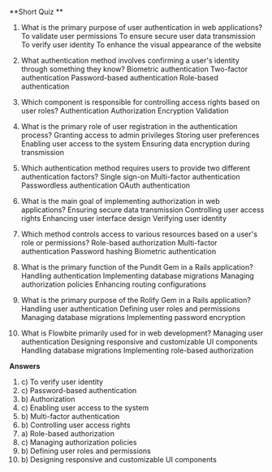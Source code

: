 **Short Quiz
**

1. What is the primary purpose of user authentication in web applications?
To validate user permissions
To ensure secure user data transmission
To verify user identity
To enhance the visual appearance of the website

2.  What authentication method involves confirming a user's identity through something they know?
Biometric authentication
Two-factor authentication
Password-based authentication
Role-based authentication

3. Which component is responsible for controlling access rights based on user roles?
Authentication
Authorization
Encryption
Validation

4. What is the primary role of user registration in the authentication process?
Granting access to admin privileges
Storing user preferences
Enabling user access to the system
Ensuring data encryption during transmission

5. Which authentication method requires users to provide two different authentication factors?
Single sign-on
Multi-factor authentication
Passwordless authentication
OAuth authentication

6. What is the main goal of implementing authorization in web applications?
Ensuring secure data transmission
Controlling user access rights
Enhancing user interface design
Verifying user identity


7. Which method controls access to various resources based on a user's role or permissions?
Role-based authorization
Multi-factor authentication
Password hashing
Biometric authentication

8. What is the primary function of the Pundit Gem in a Rails application?
Handling authentication
Implementing database migrations
Managing authorization policies
Enhancing routing configurations

9. What is the primary purpose of the Rolify Gem in a Rails application?
Handling user authentication
Defining user roles and permissions
Managing database migrations
Implementing password encryption

10. What is Flowbite primarily used for in web development?
Managing user authentication
Designing responsive and customizable UI components
Handling database migrations
Implementing role-based authorization


**Answers**

1. c) To verify user identity
2. c) Password-based authentication
3. b) Authorization
4. c) Enabling user access to the system
5. b) Multi-factor authentication
6. b) Controlling user access rights
7. a) Role-based authorization
8. c) Managing authorization policies
9. b) Defining user roles and permissions
10. b) Designing responsive and customizable UI components
